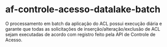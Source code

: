 # af-controle-acesso-datalake-batch
O processamento em batch da aplicação do ACL possui execução diária e garante que todas as solicitações de inserção/alteração/exclusão de ACL sejam executadas de acordo com registro feito pela API de Controle de Acesso.
